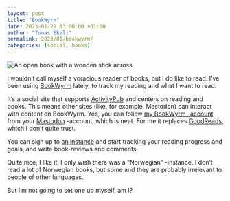 ```yaml
---
layout: post
title: "BookWyrm"
date: 2023-01-29 13:00:00 +01:00
author: "Tomas Ekeli"
permalink: 2023/01/bookwyrm/
categories: [social, books]
---
```


![An open book with a wooden stick across](/assets/img/2023-01-29-bookwyrm.webp)

I wouldn’t call myself a voracious reader of books, but I do like to read. I’ve been using [BookWyrm](https://bookwyrm.social/) lately, to track my reading and what I want to read.

It’s a social site that supports [ActivityPub](https://activitypub.rocks/) and centers on reading and books. This means other sites (like, for example, Mastodon) can interact with content on BookWyrm. Yes, you can follow [my BookWyrm -account](https://bookwyrm.social/user/TomasEkeli) from your [Mastodon](https://joinmastodon.org/) \-account, which is neat. For me it replaces [GoodReads](https://www.goodreads.com/), which I don’t quite trust.

You can sign up to [an instance](https://joinbookwyrm.com/instances/) and start tracking your reading progress and goals, and write book-reviews and comments.

Quite nice, I like it, I only wish there was a “Norwegian” -instance. I don’t read a lot of Norwegian books, but some and they are probably irrelevant to people of other languages.

But I’m not going to set one up myself, am I?